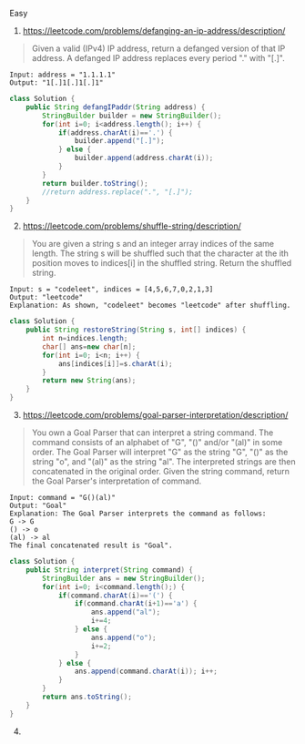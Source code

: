 Easy
1. https://leetcode.com/problems/defanging-an-ip-address/description/
> Given a valid (IPv4) IP address, return a defanged version of that IP address.
A defanged IP address replaces every period "." with "[.]".
```
Input: address = "1.1.1.1"
Output: "1[.]1[.]1[.]1"
```
```java []
class Solution {
    public String defangIPaddr(String address) {
        StringBuilder builder = new StringBuilder();
        for(int i=0; i<address.length(); i++) {
            if(address.charAt(i)=='.') {
                builder.append("[.]");
            } else {
                builder.append(address.charAt(i));
            }
        }
        return builder.toString();
        //return address.replace(".", "[.]");
    }
}
```
2. https://leetcode.com/problems/shuffle-string/description/
> You are given a string s and an integer array indices of the same length. The string s will be shuffled such that the character at the ith position moves to indices[i] in the shuffled string.
Return the shuffled string.
```
Input: s = "codeleet", indices = [4,5,6,7,0,2,1,3]
Output: "leetcode"
Explanation: As shown, "codeleet" becomes "leetcode" after shuffling.
```
```java []
class Solution {
    public String restoreString(String s, int[] indices) {
        int n=indices.length;
        char[] ans=new char[n];
        for(int i=0; i<n; i++) {
            ans[indices[i]]=s.charAt(i);
        }
        return new String(ans);
    }
}
```
3. https://leetcode.com/problems/goal-parser-interpretation/description/
> You own a Goal Parser that can interpret a string command. The command consists of an alphabet of "G", "()" and/or "(al)" in some order. The Goal Parser will interpret "G" as the string "G", "()" as the string "o", and "(al)" as the string "al". The interpreted strings are then concatenated in the original order.
Given the string command, return the Goal Parser's interpretation of command.
```
Input: command = "G()(al)"
Output: "Goal"
Explanation: The Goal Parser interprets the command as follows:
G -> G
() -> o
(al) -> al
The final concatenated result is "Goal".
```
```java []
class Solution {
    public String interpret(String command) {
        StringBuilder ans = new StringBuilder();
        for(int i=0; i<command.length();) {
            if(command.charAt(i)=='(') {
                if(command.charAt(i+1)=='a') {
                    ans.append("al");
                    i+=4;
                } else {
                    ans.append("o");
                    i+=2;
                }
            } else {
                ans.append(command.charAt(i)); i++;
            }
        }
        return ans.toString();
    }
}
```
4. 